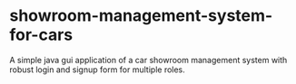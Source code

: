 # showroom-management-system-for-cars
A simple java gui application of a car showroom management system with robust login and signup form for multiple roles.
